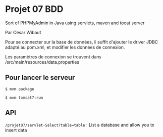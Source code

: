 # Projet 07 BDD

Sort of PHPMyAdmin in Java using servlets, maven and tocat server

Par César Wibaut


Pour se connecter sur la base de données, il suffit d'ajouter le driver JDBC adapté au pom.xml, et modifier les données de connexion.

Les paramètres de connexion se trouvent dans /src/main/resources/data.properties

## Pour lancer le serveur

`$ mvn package `

`$ mvn tomcat7:run`

## API

` /projet07/servlet-Select?table=table `  : List a database and allow you to insert data


